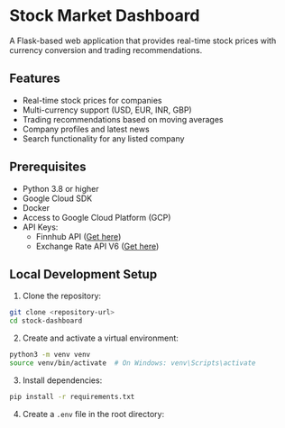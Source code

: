 # Stock Market Dashboard

A Flask-based web application that provides real-time stock prices with currency conversion and trading recommendations.

## Features

- Real-time stock prices for companies
- Multi-currency support (USD, EUR, INR, GBP)
- Trading recommendations based on moving averages
- Company profiles and latest news
- Search functionality for any listed company

## Prerequisites

- Python 3.8 or higher
- Google Cloud SDK
- Docker
- Access to Google Cloud Platform (GCP)
- API Keys:
  - Finnhub API ([Get here](https://finnhub.io/))
  - Exchange Rate API V6 ([Get here](https://www.exchangerate-api.com/))

## Local Development Setup

1. Clone the repository:

```bash
git clone <repository-url>
cd stock-dashboard
```

2. Create and activate a virtual environment:

```bash
python3 -m venv venv
source venv/bin/activate  # On Windows: venv\Scripts\activate
```

3. Install dependencies:

```bash
pip install -r requirements.txt
```

4. Create a `.env` file in the root directory:

